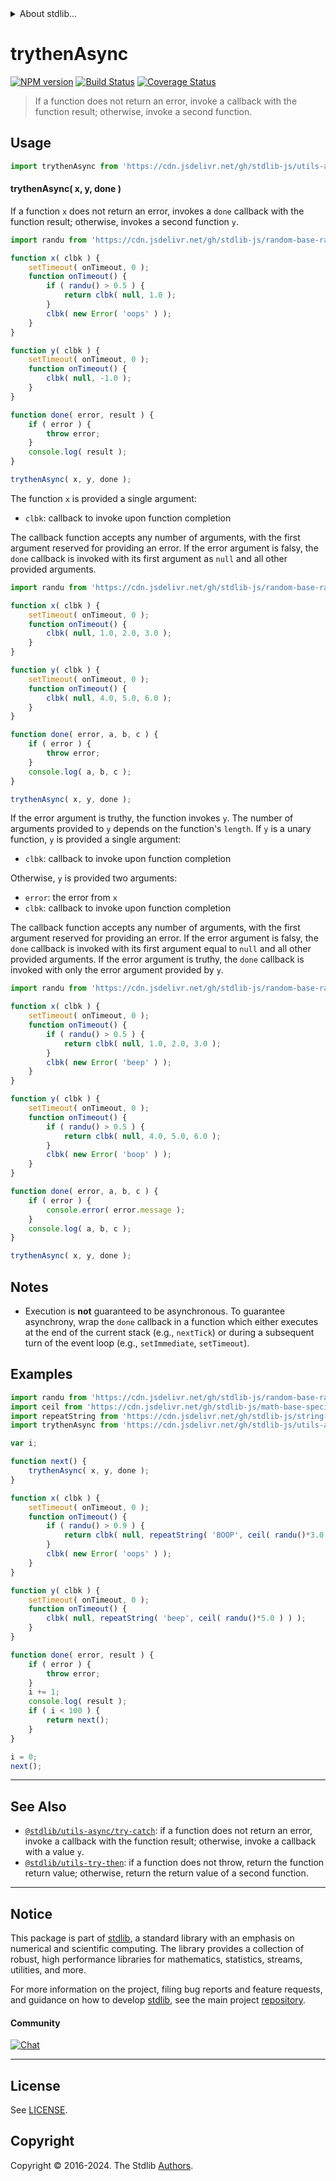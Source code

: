 <!--

@license Apache-2.0

Copyright (c) 2018 The Stdlib Authors.

Licensed under the Apache License, Version 2.0 (the "License");
you may not use this file except in compliance with the License.
You may obtain a copy of the License at

   http://www.apache.org/licenses/LICENSE-2.0

Unless required by applicable law or agreed to in writing, software
distributed under the License is distributed on an "AS IS" BASIS,
WITHOUT WARRANTIES OR CONDITIONS OF ANY KIND, either express or implied.
See the License for the specific language governing permissions and
limitations under the License.

-->


<details>
  <summary>
    About stdlib...
  </summary>
  <p>We believe in a future in which the web is a preferred environment for numerical computation. To help realize this future, we've built stdlib. stdlib is a standard library, with an emphasis on numerical and scientific computation, written in JavaScript (and C) for execution in browsers and in Node.js.</p>
  <p>The library is fully decomposable, being architected in such a way that you can swap out and mix and match APIs and functionality to cater to your exact preferences and use cases.</p>
  <p>When you use stdlib, you can be absolutely certain that you are using the most thorough, rigorous, well-written, studied, documented, tested, measured, and high-quality code out there.</p>
  <p>To join us in bringing numerical computing to the web, get started by checking us out on <a href="https://github.com/stdlib-js/stdlib">GitHub</a>, and please consider <a href="https://opencollective.com/stdlib">financially supporting stdlib</a>. We greatly appreciate your continued support!</p>
</details>

# trythenAsync

[![NPM version][npm-image]][npm-url] [![Build Status][test-image]][test-url] [![Coverage Status][coverage-image]][coverage-url] <!-- [![dependencies][dependencies-image]][dependencies-url] -->

> If a function does not return an error, invoke a callback with the function result; otherwise, invoke a second function.

<!-- Section to include introductory text. Make sure to keep an empty line after the intro `section` element and another before the `/section` close. -->

<section class="intro">

</section>

<!-- /.intro -->

<!-- Package usage documentation. -->



<section class="usage">

## Usage

```javascript
import trythenAsync from 'https://cdn.jsdelivr.net/gh/stdlib-js/utils-async-try-then@v0.2.2-deno/mod.js';
```

#### trythenAsync( x, y, done )

If a function `x` does not return an error, invokes a `done` callback with the function result; otherwise, invokes a second function `y`.

```javascript
import randu from 'https://cdn.jsdelivr.net/gh/stdlib-js/random-base-randu@deno/mod.js';

function x( clbk ) {
    setTimeout( onTimeout, 0 );
    function onTimeout() {
        if ( randu() > 0.5 ) {
            return clbk( null, 1.0 );
        }
        clbk( new Error( 'oops' ) );
    }
}

function y( clbk ) {
    setTimeout( onTimeout, 0 );
    function onTimeout() {
        clbk( null, -1.0 );
    }
}

function done( error, result ) {
    if ( error ) {
        throw error;
    }
    console.log( result );
}

trythenAsync( x, y, done );
```

The function `x` is provided a single argument:

-   `clbk`: callback to invoke upon function completion

The callback function accepts any number of arguments, with the first argument reserved for providing an error. If the error argument is falsy, the `done` callback is invoked with its first argument as `null` and all other provided arguments.

```javascript
import randu from 'https://cdn.jsdelivr.net/gh/stdlib-js/random-base-randu@deno/mod.js';

function x( clbk ) {
    setTimeout( onTimeout, 0 );
    function onTimeout() {
        clbk( null, 1.0, 2.0, 3.0 );
    }
}

function y( clbk ) {
    setTimeout( onTimeout, 0 );
    function onTimeout() {
        clbk( null, 4.0, 5.0, 6.0 );
    }
}

function done( error, a, b, c ) {
    if ( error ) {
        throw error;
    }
    console.log( a, b, c );
}

trythenAsync( x, y, done );
```

If the error argument is truthy, the function invokes `y`. The number of arguments provided to `y` depends on the function's `length`. If `y` is a unary function, `y` is provided a single argument:

-   `clbk`: callback to invoke upon function completion

Otherwise, `y` is provided two arguments:

-   `error`: the error from `x`
-   `clbk`: callback to invoke upon function completion

The callback function accepts any number of arguments, with the first argument reserved for providing an error. If the error argument is falsy, the `done` callback is invoked with its first argument equal to `null` and all other provided arguments. If the error argument is truthy, the `done` callback is invoked with only the error argument provided by `y`.

```javascript
import randu from 'https://cdn.jsdelivr.net/gh/stdlib-js/random-base-randu@deno/mod.js';

function x( clbk ) {
    setTimeout( onTimeout, 0 );
    function onTimeout() {
        if ( randu() > 0.5 ) {
            return clbk( null, 1.0, 2.0, 3.0 );
        }
        clbk( new Error( 'beep' ) );
    }
}

function y( clbk ) {
    setTimeout( onTimeout, 0 );
    function onTimeout() {
        if ( randu() > 0.5 ) {
            return clbk( null, 4.0, 5.0, 6.0 );
        }
        clbk( new Error( 'boop' ) );
    }
}

function done( error, a, b, c ) {
    if ( error ) {
        console.error( error.message );
    }
    console.log( a, b, c );
}

trythenAsync( x, y, done );
```

</section>

<!-- /.usage -->

<!-- Package usage notes. Make sure to keep an empty line after the `section` element and another before the `/section` close. -->

<section class="notes">

## Notes

-   Execution is **not** guaranteed to be asynchronous. To guarantee asynchrony, wrap the `done` callback in a function which either executes at the end of the current stack (e.g., `nextTick`) or during a subsequent turn of the event loop (e.g., `setImmediate`, `setTimeout`).

</section>

<!-- /.notes -->

<!-- Package usage examples. -->

<section class="examples">

## Examples

<!-- eslint no-undef: "error" -->

```javascript
import randu from 'https://cdn.jsdelivr.net/gh/stdlib-js/random-base-randu@deno/mod.js';
import ceil from 'https://cdn.jsdelivr.net/gh/stdlib-js/math-base-special-ceil@deno/mod.js';
import repeatString from 'https://cdn.jsdelivr.net/gh/stdlib-js/string-repeat@deno/mod.js';
import trythenAsync from 'https://cdn.jsdelivr.net/gh/stdlib-js/utils-async-try-then@v0.2.2-deno/mod.js';

var i;

function next() {
    trythenAsync( x, y, done );
}

function x( clbk ) {
    setTimeout( onTimeout, 0 );
    function onTimeout() {
        if ( randu() > 0.9 ) {
            return clbk( null, repeatString( 'BOOP', ceil( randu()*3.0 ) ) );
        }
        clbk( new Error( 'oops' ) );
    }
}

function y( clbk ) {
    setTimeout( onTimeout, 0 );
    function onTimeout() {
        clbk( null, repeatString( 'beep', ceil( randu()*5.0 ) ) );
    }
}

function done( error, result ) {
    if ( error ) {
        throw error;
    }
    i += 1;
    console.log( result );
    if ( i < 100 ) {
        return next();
    }
}

i = 0;
next();
```

</section>

<!-- /.examples -->

<!-- Section to include cited references. If references are included, add a horizontal rule *before* the section. Make sure to keep an empty line after the `section` element and another before the `/section` close. -->

<section class="references">

</section>

<!-- /.references -->

<!-- Section for related `stdlib` packages. Do not manually edit this section, as it is automatically populated. -->

<section class="related">

* * *

## See Also

-   <span class="package-name">[`@stdlib/utils-async/try-catch`][@stdlib/utils/async/try-catch]</span><span class="delimiter">: </span><span class="description">if a function does not return an error, invoke a callback with the function result; otherwise, invoke a callback with a value `y`.</span>
-   <span class="package-name">[`@stdlib/utils-try-then`][@stdlib/utils/try-then]</span><span class="delimiter">: </span><span class="description">if a function does not throw, return the function return value; otherwise, return the return value of a second function.</span>

</section>

<!-- /.related -->

<!-- Section for all links. Make sure to keep an empty line after the `section` element and another before the `/section` close. -->


<section class="main-repo" >

* * *

## Notice

This package is part of [stdlib][stdlib], a standard library with an emphasis on numerical and scientific computing. The library provides a collection of robust, high performance libraries for mathematics, statistics, streams, utilities, and more.

For more information on the project, filing bug reports and feature requests, and guidance on how to develop [stdlib][stdlib], see the main project [repository][stdlib].

#### Community

[![Chat][chat-image]][chat-url]

---

## License

See [LICENSE][stdlib-license].


## Copyright

Copyright &copy; 2016-2024. The Stdlib [Authors][stdlib-authors].

</section>

<!-- /.stdlib -->

<!-- Section for all links. Make sure to keep an empty line after the `section` element and another before the `/section` close. -->

<section class="links">

[npm-image]: http://img.shields.io/npm/v/@stdlib/utils-async-try-then.svg
[npm-url]: https://npmjs.org/package/@stdlib/utils-async-try-then

[test-image]: https://github.com/stdlib-js/utils-async-try-then/actions/workflows/test.yml/badge.svg?branch=v0.2.2
[test-url]: https://github.com/stdlib-js/utils-async-try-then/actions/workflows/test.yml?query=branch:v0.2.2

[coverage-image]: https://img.shields.io/codecov/c/github/stdlib-js/utils-async-try-then/main.svg
[coverage-url]: https://codecov.io/github/stdlib-js/utils-async-try-then?branch=main

<!--

[dependencies-image]: https://img.shields.io/david/stdlib-js/utils-async-try-then.svg
[dependencies-url]: https://david-dm.org/stdlib-js/utils-async-try-then/main

-->

[chat-image]: https://img.shields.io/gitter/room/stdlib-js/stdlib.svg
[chat-url]: https://app.gitter.im/#/room/#stdlib-js_stdlib:gitter.im

[stdlib]: https://github.com/stdlib-js/stdlib

[stdlib-authors]: https://github.com/stdlib-js/stdlib/graphs/contributors

[umd]: https://github.com/umdjs/umd
[es-module]: https://developer.mozilla.org/en-US/docs/Web/JavaScript/Guide/Modules

[deno-url]: https://github.com/stdlib-js/utils-async-try-then/tree/deno
[deno-readme]: https://github.com/stdlib-js/utils-async-try-then/blob/deno/README.md
[umd-url]: https://github.com/stdlib-js/utils-async-try-then/tree/umd
[umd-readme]: https://github.com/stdlib-js/utils-async-try-then/blob/umd/README.md
[esm-url]: https://github.com/stdlib-js/utils-async-try-then/tree/esm
[esm-readme]: https://github.com/stdlib-js/utils-async-try-then/blob/esm/README.md
[branches-url]: https://github.com/stdlib-js/utils-async-try-then/blob/main/branches.md

[stdlib-license]: https://raw.githubusercontent.com/stdlib-js/utils-async-try-then/main/LICENSE

<!-- <related-links> -->

[@stdlib/utils/async/try-catch]: https://github.com/stdlib-js/utils-async-try-catch/tree/deno

[@stdlib/utils/try-then]: https://github.com/stdlib-js/utils-try-then/tree/deno

<!-- </related-links> -->

</section>

<!-- /.links -->
